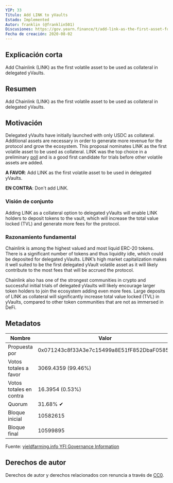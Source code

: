```yaml
---
YIP: 33
Título: Add LINK to yVaults
Estado: Implemented
Autor: franklin (@franklin501)
Discusiones: https://gov.yearn.finance/t/add-link-as-the-first-asset-for-the-upcoming-delegated-yvaults-release/847
Fecha de creación: 2020-08-02
---
```


## Explicación corta

Add Chainlink (LINK) as the first volatile asset to be used as collateral in delegated yVaults.

## Resumen

Add Chainlink (LINK) as the first volatile asset to be used as collateral in delegated yVaults.

## Motivación

Delegated yVaults have initially launched with only USDC as collateral. Additional assets are necessary in order to generate more revenue for the protocol and grow the ecosystem. This proposal nominates LINK as the first volatile asset to be used as collateral. LINK was the top choice in a preliminary [poll](https://gov.yearn.finance/t/add-link-as-the-first-asset-for-the-upcoming-delegated-yvaults-release/847/7) and is a good first candidate for trials before other volatile assets are added.

**A FAVOR**: Add LINK as the first volatile asset to be used in delegated yVaults.

**EN CONTRA**: Don't add LINK.

### Visión de conjunto

Adding LINK as a collateral option to delegated yVaults will enable LINK holders to deposit tokens to the vault, which will increase the total value locked (TVL) and generate more fees for the protocol.

### Razonamiento fundamental

Chainlink is among the highest valued and most liquid ERC-20 tokens. There is a significant number of tokens and thus liquidity idle, which could be deposited for delegated yVaults. LINK’s high market capitalization makes it well suited to be the first delegated yVault volatile asset as it will likely contribute to the most fees that will be accrued the protocol.

Chainlink also has one of the strongest communities in crypto and successful initial trials of delegated yVaults will likely encourage larger token holders to join the ecosystem adding even more fees. Large deposits of LINK as collateral will significantly increase total value locked (TVL) in yVaults, compared to other token communities that are not as immersed in DeFi.

## Metadatos

| Nombre                | Valor                                      |
|---------------------|--------------------------------------------|
| Propuesta por         | 0x071243c8f33A3e7c15499a8E51fF852DbaF05854 |
| Votos totales a favor     | 3069.4359 (99.46%)                         |
| Votos totales en contra | 16.3954 (0.53%)                            |
| Quorum              | 31.68% ✔                                   |
| Bloque inicial         | 10582615                                   |
| Bloque final           | 10599895                                   |

Fuente: [yieldfarming.info YFI Governance Information](https://yieldfarming.info/yearn/vote/)

## Derechos de autor

Derechos de autor y derechos relacionados con renuncia a través de [CC0](https://creativecommons.org/publicdomain/zero/1.0/).
